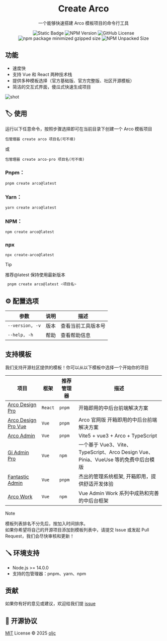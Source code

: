<div align="center">

<h1 align="center">Create Arco</h1>
<p align="center">一个能够快速搭建 Arco 模板项目的命令行工具</p> 
  
![Static Badge](https://img.shields.io/badge/%E8%B6%85%E7%BA%A7%E5%BF%AB%E7%9A%84Cli%20-bright?logo=bytedance&color=%23fff)
![NPM Version](https://img.shields.io/npm/v/create-arco?logo=npm&logoColor=%23CB3837&label=version&labelColor=%23E8F3FF&color=%23165DFF)
![GitHub License](https://img.shields.io/github/license/oljc/create-arco?labelColor=%23404040&color=%2300B42A)
![npm package minimized gzipped size](https://img.shields.io/bundlejs/size/create-arco?label=mini%20size&labelColor=%231d2129&color=%230E42D2)
![NPM Unpacked Size](https://img.shields.io/npm/unpacked-size/create-arco?logo=javascript&color=%233491FA)

</div>

## 功能

- 速度快
- 支持 Vue 和 React 两种技术栈
- 提供多种模板选择（官方基础版、官方完整版、社区开源模板）
- 简洁的交互式界面，傻瓜式快速生成项目

![shot](https://github.com/user-attachments/assets/26c165f4-e99e-4318-bf13-fe90b9d382d2)

## 🏷️ 使用

运行以下任意命令，按照步骤选择即可在当前目录下创建一个 Arco 模板项目

```
包管理器 create arco 项目名(可不填)
```

或

```
包管理器 create arco-pro 项目名(可不填)
```

### Pnpm：

```sh
pnpm create arco@latest
```

### Yarn：

```sh
yarn create arco@latest
```

### NPM：

```sh
npm create arco@latest
```

### npx

```sh
npx create-arco@latest
```

> [!TIP]
> 推荐@latest 保持使用最新版本
>
> ```sh
>  pnpm create arco@latest <项目名>
> ```

## ⚙️ 配置选项

| 参数            | 说明 | 描述               |
| --------------- | ---- | ------------------ |
| `--version, -v` | 版本 | 查看当前工具版本号 |
| `--help, -h`    | 帮助 | 查看帮助信息       |

## 支持模板

我们支持开源社区提供的模板！你可以从以下模板中选择一个开始你的项目

| 项目                                                   | 框架    | 推荐管理器 | 描述                                                                               |
| ------------------------------------------------------ | ------- | ---------- | ---------------------------------------------------------------------------------- |
| [Arco Design Pro](https://react-pro.arco.design)       | `React` | `pnpm`     | 开箱即用的中后台前端解决方案                                                       |
| [Arco Design Pro Vue](https://vue-pro.arco.design)     | `Vue`   | `pnpm`     | Arco 官网版 开箱即用的中后台前端解决方案                                           |
| [Arco Admin ](https://github.com/oljc/arco-admin)      | `Vue`   | `pnpm`     | Vite5 + vue3 + Arco + TypeScript                                                   |
| [Gi Admin Pro](https://gitee.com/lin0716/gi-demo)      | `Vue`   | `npm`      | 一个基于 Vue3、Vite、TypeScript、Arco Design Vue、Pinia、VueUse 等的免费中后台模版 |
| [Fantastic Admin](https://fantastic-admin.hurui.me/)   | `Vue`   | `pnpm`     | 杰出的管理系统框架, 开箱即用，提供舒适开发体验                                     |
| [Arco Work](https://github.com/qingqingxuan/arco-work) | `Vue`   | `npm`      | Vue Admin Work 系列中成熟和完善的中后台框架                                        |

> [!NOTE]
> 模板列表排名不分先后，按加入时间排序。  
> 如果你希望将自己的开源项目添加到模板列表中，请提交 Issue 或发起 Pull Request，我们会尽快审核和更新！

## 🪛 环境支持

- Node.js >= 14.0.0
- 支持的包管理器：pnpm、yarn、npm

## 贡献

如果你有好的意见或建议，欢迎给我们提 [issue](https://github.com/oljc/create-arco/issues)

## 📑 开源协议

[MIT](./LICENSE) License © 2025 [oljc](https://github.com/oljc)
